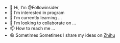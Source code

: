 - 👋 Hi, I’m @Followinsider
- 👀 I’m interested in program
- 🌱 I’m currently learning ...
- 💞️ I’m looking to collaborate on ...
- 📫 How to reach me ...
- :smiley: Sometimes Sometimes I share my ideas on [Zhihu](https://www.zhihu.com/people/cong-xin-suo-yu-2-23)

<!---
Followinsider/Followinsider is a ✨ special ✨ repository because its `README.md` (this file) appears on your GitHub profile.
You can click the Preview link to take a look at your changes.
--->
